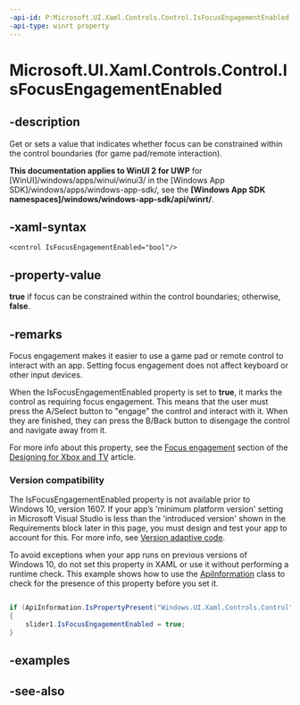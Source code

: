 ```yaml
---
-api-id: P:Microsoft.UI.Xaml.Controls.Control.IsFocusEngagementEnabled
-api-type: winrt property
---
```


<!-- Property syntax
public bool IsFocusEngagementEnabled { get;  set; }
-->

# Microsoft.UI.Xaml.Controls.Control.IsFocusEngagementEnabled

## -description
Get or sets a value that indicates whether focus can be constrained within the control boundaries (for game pad/remote interaction).

**This documentation applies to WinUI 2 for UWP** for [WinUI]/windows/apps/winui/winui3/ in the [Windows App SDK]/windows/apps/windows-app-sdk/, see the **[Windows App SDK namespaces]/windows/windows-app-sdk/api/winrt/**.

## -xaml-syntax
```xaml
<control IsFocusEngagementEnabled="bool"/>
```


## -property-value
**true** if focus can be constrained within the control boundaries; otherwise, **false**.

## -remarks
Focus engagement makes it easier to use a game pad or remote control to interact with an app. Setting focus engagement does not affect keyboard or other input devices.

When the IsFocusEngagementEnabled property is set to **true**, it marks the control as requiring focus engagement. This means that the user must press the A/Select button to "engage" the control and interact with it. When they are finished, they can press the B/Back button to disengage the control and navigate away from it.

For more info about this property, see the [Focus engagement](/windows/uwp/input-and-devices/designing-for-tv) section of the [Designing for Xbox and TV](/windows/uwp/input-and-devices/designing-for-tv) article.

### Version compatibility

The IsFocusEngagementEnabled property is not available prior to Windows 10, version 1607. If your app’s 'minimum platform version' setting in Microsoft Visual Studio is less than the 'introduced version' shown in the Requirements block later in this page, you must design and test your app to account for this. For more info, see [Version adaptive code](/windows/uwp/debug-test-perf/version-adaptive-code).

To avoid exceptions when your app runs on previous versions of Windows 10, do not set this property in XAML or use it without performing a runtime check. This example shows how to use the [ApiInformation](/uwp/api/windows.foundation.metadata.apiinformation) class to check for the presence of this property before you set it.

```csharp

if (ApiInformation.IsPropertyPresent("Windows.UI.Xaml.Controls.Control", "IsFocusEngagementEnabled"))
{
    slider1.IsFocusEngagementEnabled = true;
}
```



## -examples

## -see-also
